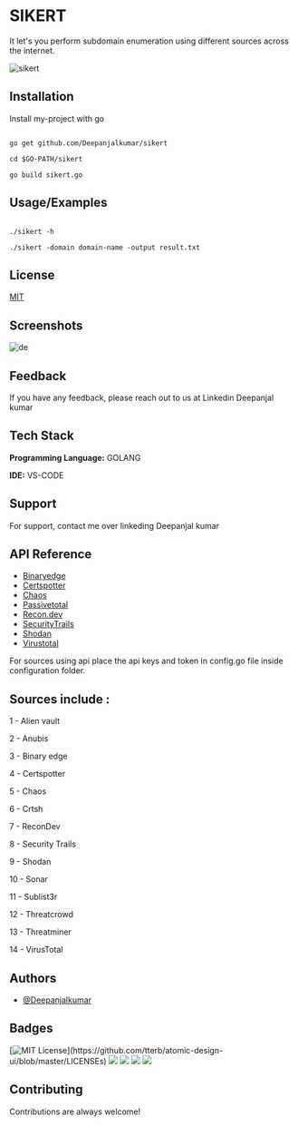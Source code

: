 
# SIKERT

It let's you perform subdomain enumeration using different sources across the internet.

![sikert](https://user-images.githubusercontent.com/55708909/123653202-9261e200-d84a-11eb-9bcf-fe5fcb73449d.png)


    
## Installation 

Install my-project with go

```

go get github.com/Deepanjalkumar/sikert

cd $GO-PATH/sikert

go build sikert.go
```
    
## Usage/Examples

```GOLANG

./sikert -h

./sikert -domain domain-name -output result.txt
```

  
## License

[MIT](https://choosealicense.com/licenses/mit/)

  
## Screenshots

![de](https://user-images.githubusercontent.com/55708909/123653620-eff62e80-d84a-11eb-8a41-b778eead127e.png)

  
## Feedback

If you have any feedback, please reach out to us at Linkedin Deepanjal kumar

  
## Tech Stack

**Programming Language:** GOLANG

**IDE:** VS-CODE

  
## Support

For support, contact me over linkeding Deepanjal kumar

  
## API Reference


- [Binaryedge](https://binaryedge.io)
- [Certspotter](https://sslmate.com/certspotter/api/)
- [Chaos](https://chaos.projectdiscovery.io)
- [Passivetotal](http://passivetotal.org)
- [Recon.dev](https://recon.dev)
- [SecurityTrails](http://securitytrails.com)
- [Shodan](https://shodan.io)
- [Virustotal](https://www.virustotal.com)

For sources using api place the api keys and token in config.go file inside configuration folder.

## Sources include :        

1 - Alien vault
                       
2 - Anubis

3 - Binary edge

4 - Certspotter

5 - Chaos

6 - Crtsh

7 - ReconDev

8 - Security Trails

9 - Shodan

10 - Sonar

11 - Sublist3r

12 - Threatcrowd

13 - Threatminer

14 - VirusTotal
  
## Authors

- [@Deepanjalkumar](https://github.com/Deepanjalkumar)

  
## Badges

[![MIT License](https://img.shields.io/apm/l/atomic-design-ui.svg?)](https://github.com/tterb/atomic-design-ui/blob/master/LICENSEs)
![](https://img.shields.io/badge/OS-Linux-informational?style=flat&logo=linux&logoColor=white&color=2bbc8a)
![](https://img.shields.io/badge/Code-Golang-informational?style=flat&logo=go&logoColor=white&color=2bbc8a)
![](https://img.shields.io/badge/Code-Python-informational?style=flat&logo=python&logoColor=white&color=2bbc8a)
![](https://img.shields.io/badge/Shell-Bash-informational?style=flat&logo=gnu-bash&logoColor=white&color=2bbc8a)


  
## Contributing

Contributions are always welcome!


